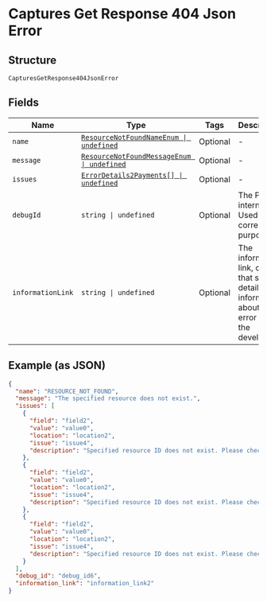 
# Captures Get Response 404 Json Error

## Structure

`CapturesGetResponse404JsonError`

## Fields

| Name | Type | Tags | Description |
|  --- | --- | --- | --- |
| `name` | [`ResourceNotFoundNameEnum \| undefined`](../../doc/models/resource-not-found-name-enum.md) | Optional | - |
| `message` | [`ResourceNotFoundMessageEnum \| undefined`](../../doc/models/resource-not-found-message-enum.md) | Optional | - |
| `issues` | [`ErrorDetails2Payments[] \| undefined`](../../doc/models/error-details-2-payments.md) | Optional | - |
| `debugId` | `string \| undefined` | Optional | The PayPal internal ID. Used for correlation purposes. |
| `informationLink` | `string \| undefined` | Optional | The information link, or URI, that shows detailed information about this error for the developer. |

## Example (as JSON)

```json
{
  "name": "RESOURCE_NOT_FOUND",
  "message": "The specified resource does not exist.",
  "issues": [
    {
      "field": "field2",
      "value": "value0",
      "location": "location2",
      "issue": "issue4",
      "description": "Specified resource ID does not exist. Please check the resource ID and try again."
    },
    {
      "field": "field2",
      "value": "value0",
      "location": "location2",
      "issue": "issue4",
      "description": "Specified resource ID does not exist. Please check the resource ID and try again."
    },
    {
      "field": "field2",
      "value": "value0",
      "location": "location2",
      "issue": "issue4",
      "description": "Specified resource ID does not exist. Please check the resource ID and try again."
    }
  ],
  "debug_id": "debug_id6",
  "information_link": "information_link2"
}
```

